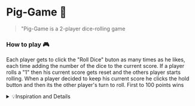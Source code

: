# Pig-Game 🎲

> "Pig-Game is a 2-player dice-rolling game

### How to play 🎮

Each player gets to click the "Roll Dice" buton as many times as he likes, each time adding the number of the dice to the current score. If a player rolls a "1" then his current score gets reset and the others player starts rolling. When a player decided to keep his current score he clicks the hold button and then its the other player's turn to roll. First to 100 points wins

<details>
<summary>💡Inspiration and Details</summary>
<br> 
Inspiration for this project was the [Udemy Course](https://www.udemy.com/course/the-complete-javascript-course/) I was following in which I implemented the fundamentals of JavaScript I learned in previous sections of the course. The JavaScript file was mainly my work with some changes that were made to the code after following the course's intructions The .html and the .css files, along with the images for the dice, were given by the courses resources. 
</details>
